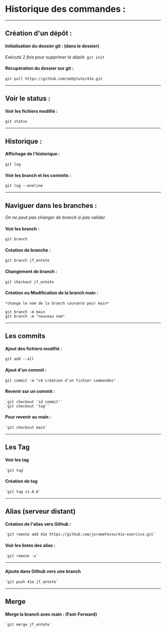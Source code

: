# Historique des commandes :
------------

## Création d'un dépôt :

####  Initialisation du dossier git : (dans le dossier)
*Exécuté 2 fois pour supprimer le dépôt.*
    `git init`

####  Récupération du dossier sur git :
    git pull https://github.com/eddytuto/41e.git

---
## Voir le status :

####  Voir les fichiers modifié : 
    git status

--- 
## Historique :

####  Affichage de l'historique :
    git log
####  Voir les branch et les commits :
    git log --oneline

---
## Naviguer dans les branches :

*On ne peut pas changer de branch si pas valider*

####  Voir les branch :
    git branch
####  Création de branche :
    git branch jf_entete
####  Changement de branch : 
    git checkout jf_entete
####  Création ou Modification de la branch main :

    *change le nom de la branch courante pour main*

    git branch -m main
    git branch -m "nouveau nom"
    

---
## Les commits

#### Ajout des fichiers modifié :
    git add --all

#### Ajout d'un commit :
    git commit -m "c4 création d'un fichier commandes"

####  Revenir sur un commit :
    `git checkout 'id commit'`
    `git checkout 'tag'`
####  Pour revenir au main :
    `git checkout main`

---
## Les Tag

#### Voir les tag
    `git tag`

#### Création de tag
    `git tag v1.0.0`

---
## Alias (serveur distant)

####  Création de l'alias vers Github :
    `git remote add 41e https://github.com/jeromeFosse/41e-exercice.git`
####  Voir les listes des alias :
    `git remote -v`

---
#### Ajoute dans Github vers une branch 
    `git push 41e jf_entete`

---
## Merge

#### Merge la branch avec main : (Fast-Forward)
    `git merge jf_entete`


